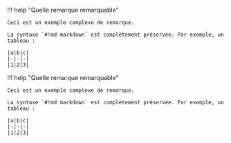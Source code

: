 !!! help "Quelle remarque remarquable"

    Ceci est un exemple complexe de remarque. 
    
    La syntaxe `#!md markdown` est complètement préservée. Par exemple, un tableau :

    |a|b|c|
    |-|-|-|
    |1|2|3|

!!! help "Quelle remarque remarquable"

    Ceci est un exemple complexe de remarque. 
    
    La syntaxe `#!md markdown` est complètement préservée. Par exemple, un tableau :

    |a|b|c|
    |-|-|-|
    |1|2|3|